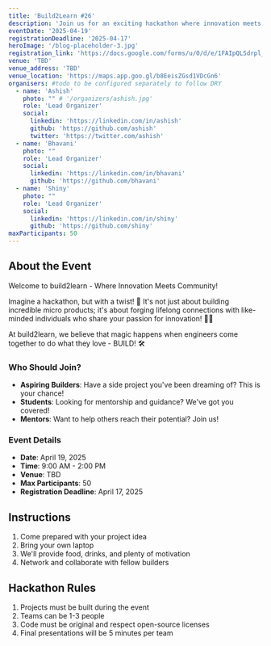 ```yaml
---
title: 'Build2Learn #26'
description: 'Join us for an exciting hackathon where innovation meets community!'
eventDate: '2025-04-19'
registrationDeadline: '2025-04-17'
heroImage: '/blog-placeholder-3.jpg'
registration_link: 'https://docs.google.com/forms/u/0/d/e/1FAIpQLSdrpl_HFCw1v9uWh9U2U6rt-p6O-hzfe2hKPyjnj7AscQoXBg/closedform'
venue: 'TBD'
venue_address: 'TBD'
venue_location: 'https://maps.app.goo.gl/b8EeisZGsd1VDcGn6'
organisers: #todo to be configured separately to follow DRY
  - name: 'Ashish'
    photo: "" # '/organizers/ashish.jpg'
    role: 'Lead Organizer'
    social:
      linkedin: 'https://linkedin.com/in/ashish'
      github: 'https://github.com/ashish'
      twitter: 'https://twitter.com/ashish'
  - name: 'Bhavani'
    photo: ""
    role: 'Lead Organizer'
    social:
      linkedin: 'https://linkedin.com/in/bhavani'
      github: 'https://github.com/bhavani'
  - name: 'Shiny'
    photo: ""
    role: 'Lead Organizer'
    social:
      linkedin: 'https://linkedin.com/in/shiny'
      github: 'https://github.com/shiny'
maxParticipants: 50
---
```


## About the Event

Welcome to build2learn - Where Innovation Meets Community! 

Imagine a hackathon, but with a twist! 🤔 It's not just about building incredible micro products; it's about forging lifelong connections with like-minded individuals who share your passion for innovation! 🤝💡

At build2learn, we believe that magic happens when engineers come together to do what they love - BUILD! 🛠

### Who Should Join?

- **Aspiring Builders**: Have a side project you've been dreaming of? This is your chance!
- **Students**: Looking for mentorship and guidance? We've got you covered!
- **Mentors**: Want to help others reach their potential? Join us!

### Event Details

- **Date**: April 19, 2025
- **Time**: 9:00 AM - 2:00 PM
- **Venue**: TBD
- **Max Participants**: 50
- **Registration Deadline**: April 17, 2025

## Instructions

1. Come prepared with your project idea
2. Bring your own laptop
3. We'll provide food, drinks, and plenty of motivation 
4. Network and collaborate with fellow builders

## Hackathon Rules

1. Projects must be built during the event
2. Teams can be 1-3 people
3. Code must be original and respect open-source licenses
4. Final presentations will be 5 minutes per team
